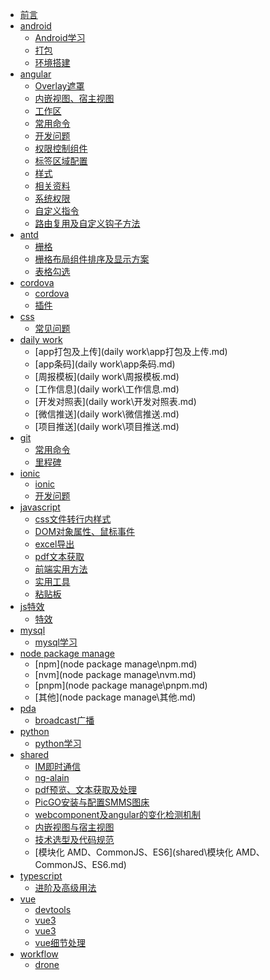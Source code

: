 * [前言](README.md)
* [android]()
  * [Android学习](android\Android学习.md)
  * [打包](android\打包.md)
  * [环境搭建](android\环境搭建.md)
* [angular]()
  * [Overlay遮罩](angular\Overlay遮罩.md)
  * [内嵌视图、宿主视图](angular\内嵌视图、宿主视图.md)
  * [工作区](angular\工作区.md)
  * [常用命令](angular\常用命令.md)
  * [开发问题](angular\开发问题.md)
  * [权限控制组件](angular\权限控制组件.md)
  * [标签区域配置](angular\标签区域配置.md)
  * [样式](angular\样式.md)
  * [相关资料](angular\相关资料.md)
  * [系统权限](angular\系统权限.md)
  * [自定义指令](angular\自定义指令.md)
  * [路由复用及自定义钩子方法](angular\路由复用及自定义钩子方法.md)
* [antd]()
  * [栅格](antd\栅格.md)
  * [栅格布局组件排序及显示方案](antd\栅格布局组件排序及显示方案.md)
  * [表格勾选](antd\表格勾选.md)
* [cordova]()
  * [cordova](cordova\cordova.md)
  * [插件](cordova\插件.md)
* [css]()
  * [常见问题](css\常见问题.md)
* [daily work]()
  * [app打包及上传](daily work\app打包及上传.md)
  * [app条码](daily work\app条码.md)
  * [周报模板](daily work\周报模板.md)
  * [工作信息](daily work\工作信息.md)
  * [开发对照表](daily work\开发对照表.md)
  * [微信推送](daily work\微信推送.md)
  * [项目推送](daily work\项目推送.md)
* [git]()
  * [常用命令](git\常用命令.md)
  * [里程碑](git\里程碑.md)
* [ionic]()
  * [ionic](ionic\ionic.md)
  * [开发问题](ionic\开发问题.md)
* [javascript]()
  * [css文件转行内样式](javascript\css文件转行内样式.md)
  * [DOM对象属性、鼠标事件](javascript\DOM对象属性、鼠标事件.md)
  * [excel导出](javascript\excel导出.md)
  * [pdf文本获取](javascript\pdf文本获取.md)
  * [前端实用方法](javascript\前端实用方法.md)
  * [实用工具](javascript\实用工具.md)
  * [粘贴板](javascript\粘贴板.md)
* [js特效]()
  * [特效](js特效\特效.md)
* [mysql]()
  * [mysql学习](mysql\mysql学习.md)
* [node package manage]()
  * [npm](node package manage\npm.md)
  * [nvm](node package manage\nvm.md)
  * [pnpm](node package manage\pnpm.md)
  * [其他](node package manage\其他.md)
* [pda]()
  * [broadcast广播](pda\broadcast广播.md)
* [python]()
  * [python学习](python\python学习.md)
* [shared]()
  * [IM即时通信](shared\IM即时通信.md)
  * [ng-alain](shared\ng-alain.md)
  * [pdf预览、文本获取及处理](shared\pdf预览、文本获取及处理.md)
  * [PicGO安装与配置SMMS图床](shared\PicGO安装与配置SMMS图床.md)
  * [webcomponent及angular的变化检测机制](shared\webcomponent及angular的变化检测机制.md)
  * [内嵌视图与宿主视图](shared\内嵌视图与宿主视图.md)
  * [技术选型及代码规范](shared\技术选型及代码规范.md)
  * [模块化 AMD、CommonJS、ES6](shared\模块化 AMD、CommonJS、ES6.md)
* [typescript]()
  * [进阶及高级用法](typescript\进阶及高级用法.md)
* [vue]()
  * [devtools](vue\devtools.md)
  * [vue3](vue\vue3.0.md)
  * [vue3](vue\vue3.0开发事项.md)
  * [vue细节处理](vue\vue细节处理.md)
* [workflow]()
  * [drone](workflow\drone.md)
